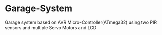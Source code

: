 # Garage-System
Garage system based on AVR Micro-Controller(ATmega32) using two PIR sensors and multiple Servo Motors and LCD 
